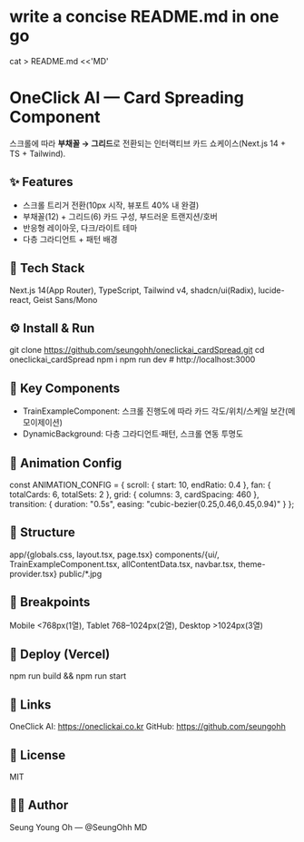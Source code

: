 # write a concise README.md in one go
cat > README.md <<'MD'
# OneClick AI — Card Spreading Component

스크롤에 따라 **부채꼴 → 그리드**로 전환되는 인터랙티브 카드 쇼케이스(Next.js 14 + TS + Tailwind).

## ✨ Features
- 스크롤 트리거 전환(10px 시작, 뷰포트 40% 내 완결)
- 부채꼴(12) + 그리드(6) 카드 구성, 부드러운 트랜지션/호버
- 반응형 레이아웃, 다크/라이트 테마
- 다층 그라디언트 + 패턴 배경

## 🧰 Tech Stack
Next.js 14(App Router), TypeScript, Tailwind v4, shadcn/ui(Radix), lucide-react, Geist Sans/Mono

## ⚙️ Install & Run
git clone https://github.com/seungohh/oneclickai_cardSpread.git
cd oneclickai_cardSpread
npm i
npm run dev   # http://localhost:3000

## 🧩 Key Components
- TrainExampleComponent: 스크롤 진행도에 따라 카드 각도/위치/스케일 보간(메모이제이션)
- DynamicBackground: 다층 그라디언트·패턴, 스크롤 연동 투명도

## 🧮 Animation Config
const ANIMATION_CONFIG = {
  scroll: { start: 10, endRatio: 0.4 },
  fan: { totalCards: 6, totalSets: 2 },
  grid: { columns: 3, cardSpacing: 460 },
  transition: { duration: "0.5s", easing: "cubic-bezier(0.25,0.46,0.45,0.94)" }
};

## 📁 Structure
app/{globals.css, layout.tsx, page.tsx}
components/{ui/, TrainExampleComponent.tsx, allContentData.tsx, navbar.tsx, theme-provider.tsx}
public/*.jpg

## 📱 Breakpoints
Mobile <768px(1열), Tablet 768–1024px(2열), Desktop >1024px(3열)

## 🚀 Deploy (Vercel)
npm run build && npm run start

## 🔗 Links
OneClick AI: https://oneclickai.co.kr
GitHub: https://github.com/seungohh

## 📄 License
MIT

## 👨‍💻 Author
Seung Young Oh — @SeungOhh
MD
